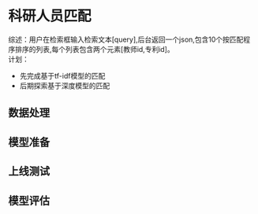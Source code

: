 # 科研人员匹配
综述：用户在检索框输入检索文本[query],后台返回一个json,包含10个按匹配程序排序的列表,每个列表包含两个元素[教师id,专利id]。  
计划：
- 先完成基于tf-idf模型的匹配
- 后期探索基于深度模型的匹配

## 数据处理


## 模型准备

## 上线测试

## 模型评估

